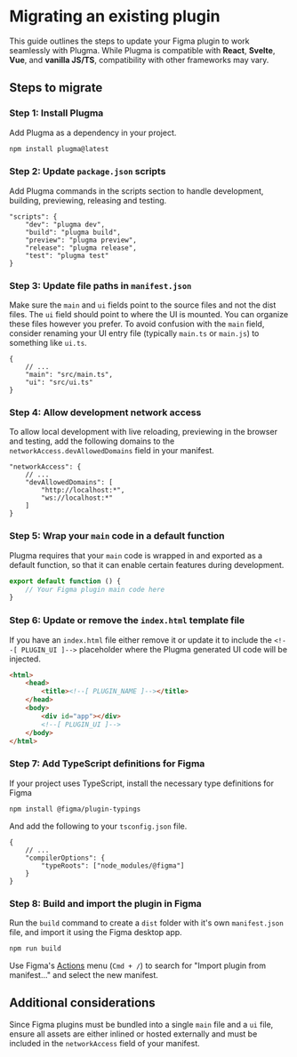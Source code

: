 # Migrating an existing plugin

This guide outlines the steps to update your Figma plugin to work seamlessly with Plugma. While Plugma is compatible with **React**, **Svelte**, **Vue**, and **vanilla JS/TS**, compatibility with other frameworks may vary.

## Steps to migrate

### Step 1: Install Plugma

Add Plugma as a dependency in your project.

```bash
npm install plugma@latest
```

### Step 2: Update `package.json` scripts

Add Plugma commands in the scripts section to handle development, building, previewing, releasing and testing.

```jsonc
"scripts": {
    "dev": "plugma dev",
    "build": "plugma build",
    "preview": "plugma preview",
    "release": "plugma release",
    "test": "plugma test"
}
```

### Step 3: Update file paths in `manifest.json`

Make sure the `main` and `ui` fields point to the source files and not the dist files. The `ui` field should point to where the UI is mounted. You can organize these files however you prefer. To avoid confusion with the `main` field, consider renaming your UI entry file (typically `main.ts` or `main.js`) to something like `ui.ts`.

```jsonc
{
	// ...
	"main": "src/main.ts",
	"ui": "src/ui.ts"
}
```

### Step 4: Allow development network access

To allow local development with live reloading, previewing in the browser and testing, add the following domains to the `networkAccess.devAllowedDomains` field in your manifest.

```jsonc
"networkAccess": {
    // ...
    "devAllowedDomains": [
        "http://localhost:*",
        "ws://localhost:*"
    ]
}
```

### Step 5: Wrap your `main` code in a default function

Plugma requires that your `main` code is wrapped in and exported as a default function, so that it can enable certain features during development.

```js
export default function () {
	// Your Figma plugin main code here
}
```

### Step 6: Update or remove the `index.html` template file

If you have an `index.html` file either remove it or update it to include the `<!--[ PLUGIN_UI ]-->` placeholder where the Plugma generated UI code will be injected.

```html
<html>
	<head>
		<title><!--[ PLUGIN_NAME ]--></title>
	</head>
	<body>
		<div id="app"></div>
		<!--[ PLUGIN_UI ]-->
	</body>
</html>
```

### Step 7: Add TypeScript definitions for Figma

If your project uses TypeScript, install the necessary type definitions for Figma

```bash
npm install @figma/plugin-typings
```

And add the following to your `tsconfig.json` file.

```jsonc
{
	// ...
	"compilerOptions": {
		"typeRoots": ["node_modules/@figma"]
	}
}
```

### Step 8: Build and import the plugin in Figma

Run the `build` command to create a `dist` folder with it's own `manifest.json` file, and import it using the Figma desktop app.

```bash
npm run build
```

Use Figma's [Actions](https://help.figma.com/hc/en-us/articles/23570416033943-Use-the-actions-menu-in-Figma-Design) menu (`Cmd + /`) to search for "Import plugin from manifest..." and select the new manifest.

## Additional considerations

Since Figma plugins must be bundled into a single `main` file and a `ui` file, ensure all assets are either inlined or hosted externally and must be included in the `networkAccess` field of your manifest.

